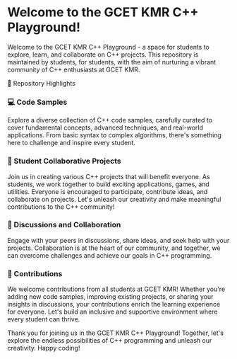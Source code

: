 # Welcome to the GCET KMR C++ Playground!

Welcome to the GCET KMR C++ Playground - a space for students to explore, learn, and collaborate on C++ projects. This repository is maintained by students, for students, with the aim of nurturing a vibrant community of C++ enthusiasts at GCET KMR.

📁 Repository Highlights

### 💻 Code Samples
Explore a diverse collection of C++ code samples, carefully curated to cover fundamental concepts, advanced techniques, and real-world applications. From basic syntax to complex algorithms, there's something here to challenge and inspire every student.

### 🚀 Student Collaborative Projects
Join us in creating various C++ projects that will benefit everyone. As students, we work together to build exciting applications, games, and utilities. Everyone is encouraged to participate, contribute ideas, and collaborate on projects. Let's unleash our creativity and make meaningful contributions to the C++ community!

### 💬 Discussions and Collaboration
Engage with your peers in discussions, share ideas, and seek help with your projects. Collaboration is at the heart of our community, and together, we can overcome challenges and achieve our goals in C++ programming.

### 🌟 Contributions
We welcome contributions from all students at GCET KMR! Whether you're adding new code samples, improving existing projects, or sharing your insights in discussions, your contributions enrich the learning experience for everyone. Let's build an inclusive and supportive environment where every student can thrive.

Thank you for joining us in the GCET KMR C++ Playground! Together, let's explore the endless possibilities of C++ programming and unleash our creativity. Happy coding!
